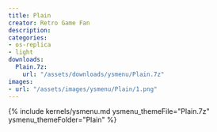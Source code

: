 ```yaml
---
title: Plain
creator: Retro Game Fan
description: 
categories:
- os-replica
- light
downloads:
  Plain.7z:
    url: "/assets/downloads/ysmenu/Plain.7z"
images:
- url: "/assets/images/ysmenu/Plain/1.png"
---
```


{% include kernels/ysmenu.md ysmenu_themeFile="Plain.7z" ysmenu_themeFolder="Plain" %}
